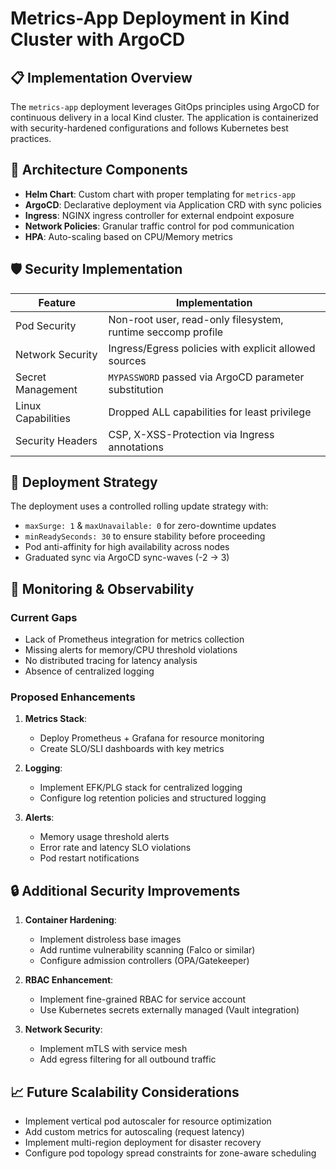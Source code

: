 # Metrics-App Deployment in Kind Cluster with ArgoCD

## 📋 Implementation Overview

The `metrics-app` deployment leverages GitOps principles using ArgoCD for continuous delivery in a local Kind cluster. The application is containerized with security-hardened configurations and follows Kubernetes best practices.

## 🔧 Architecture Components

- **Helm Chart**: Custom chart with proper templating for `metrics-app`
- **ArgoCD**: Declarative deployment via Application CRD with sync policies
- **Ingress**: NGINX ingress controller for external endpoint exposure
- **Network Policies**: Granular traffic control for pod communication
- **HPA**: Auto-scaling based on CPU/Memory metrics

## 🛡️ Security Implementation

| Feature | Implementation |
|---------|----------------|
| Pod Security | Non-root user, read-only filesystem, runtime seccomp profile |
| Network Security | Ingress/Egress policies with explicit allowed sources |
| Secret Management | `MYPASSWORD` passed via ArgoCD parameter substitution |
| Linux Capabilities | Dropped ALL capabilities for least privilege |
| Security Headers | CSP, X-XSS-Protection via Ingress annotations |

## 🚀 Deployment Strategy

The deployment uses a controlled rolling update strategy with:
- `maxSurge: 1` & `maxUnavailable: 0` for zero-downtime updates
- `minReadySeconds: 30` to ensure stability before proceeding
- Pod anti-affinity for high availability across nodes
- Graduated sync via ArgoCD sync-waves (-2 → 3)

## 🚦 Monitoring & Observability

### Current Gaps

- Lack of Prometheus integration for metrics collection
- Missing alerts for memory/CPU threshold violations
- No distributed tracing for latency analysis
- Absence of centralized logging

### Proposed Enhancements

1. **Metrics Stack**:
   - Deploy Prometheus + Grafana for resource monitoring
   - Create SLO/SLI dashboards with key metrics

2. **Logging**:
   - Implement EFK/PLG stack for centralized logging
   - Configure log retention policies and structured logging

3. **Alerts**:
   - Memory usage threshold alerts
   - Error rate and latency SLO violations
   - Pod restart notifications

## 🔒 Additional Security Improvements

1. **Container Hardening**:
   - Implement distroless base images
   - Add runtime vulnerability scanning (Falco or similar)
   - Configure admission controllers (OPA/Gatekeeper)

2. **RBAC Enhancement**:
   - Implement fine-grained RBAC for service account
   - Use Kubernetes secrets externally managed (Vault integration)

3. **Network Security**:
   - Implement mTLS with service mesh
   - Add egress filtering for all outbound traffic

## 📈 Future Scalability Considerations

- Implement vertical pod autoscaler for resource optimization
- Add custom metrics for autoscaling (request latency)
- Implement multi-region deployment for disaster recovery
- Configure pod topology spread constraints for zone-aware scheduling
